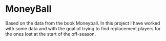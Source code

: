# MoneyBall
Based on the data from the book Moneyball. In this project I have worked with some data and with the goal of trying to find replacement players for the ones lost at the start of the off-season.
